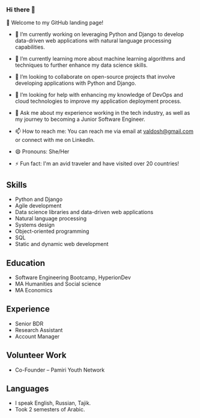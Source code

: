 ### Hi there 👋

<!--
**sabrinisso/sabrinisso** is a ✨ _special_ ✨ repository because its `README.md` (this file) appears on your GitHub profile.

Here are some ideas to get you started:

- 🔭 I’m currently working on ...
- 🌱 I’m currently learning ...
- 👯 I’m looking to collaborate on ...
- 🤔 I’m looking for help with ...
- 💬 Ask me about ...
- 📫 How to reach me: ...
- 😄 Pronouns: ...
- ⚡ Fun fact: ...
-->

👋 Welcome to my GitHub landing page!

- 🔭 I’m currently working on leveraging Python and Django to develop data-driven web applications with natural language processing capabilities.

- 🌱 I’m currently learning more about machine learning algorithms and techniques to further enhance my data science skills.

- 👯 I’m looking to collaborate on open-source projects that involve developing applications with Python and Django.

- 🤔 I’m looking for help with enhancing my knowledge of DevOps and cloud technologies to improve my application deployment process.

- 💬 Ask me about my experience working in the tech industry, as well as my journey to becoming a Junior Software Engineer.

- 📫 How to reach me: You can reach me via email at valdosh@gmail.com or connect with me on LinkedIn.

- 😄 Pronouns: She/Her

- ⚡ Fun fact: I'm an avid traveler and have visited over 20 countries!


## Skills
- Python and Django
- Agile development
- Data science libraries and data-driven web applications
- Natural language processing
- Systems design
- Object-oriented programming
- SQL
- Static and dynamic web development

## Education
- Software Engineering Bootcamp, HyperionDev
- MA Humanities and Social science
- MA Economics

## Experience
- Senior BDR
- Research Assistant
- Account Manager

## Volunteer Work
- Co-Founder – Pamiri Youth Network

## Languages
- I speak English, Russian, Tajik.
- Took 2 semesters of Arabic.

